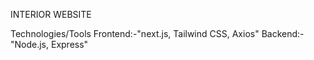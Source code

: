 INTERIOR WEBSITE


Technologies/Tools
Frontend:-"next.js, Tailwind CSS, Axios"
Backend:-"Node.js, Express"

